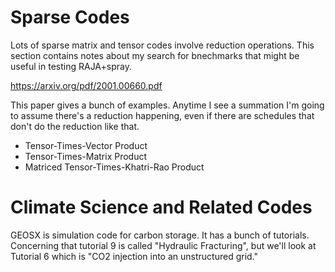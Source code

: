# Sparse Codes

Lots of sparse matrix and tensor codes involve reduction operations. This section contains notes about my search for bnechmarks that might be useful in testing RAJA+spray.

https://arxiv.org/pdf/2001.00660.pdf

This paper gives a bunch of examples. Anytime I see a summation I'm going to assume there's a reduction happening, even if there are schedules that don't do the reduction like that.
- Tensor-Times-Vector Product
- Tensor-Times-Matrix Product
- Matriced Tensor-Times-Khatri-Rao Product


# Climate Science and Related Codes

GEOSX is simulation code for carbon storage. It has a bunch of tutorials. Concerning that tutorial 9 is called "Hydraulic Fracturing", but we'll look at Tutorial 6 which is "CO2 injection into an unstructured grid."



